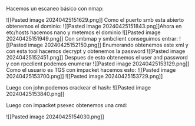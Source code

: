 Hacemos un escaneo básico con nmap:

![[Pasted image 20240425151629.png]]
Como el puerto smb esta abierto obtenemos el dominio:
![[Pasted image 20240425151843.png]]Ahora en etc/hosts hacemos nano y metemos el dominio
![[Pasted image 20240425151949.png]]
Con smbmap y smbclient conseguimos entrar:
![[Pasted image 20240425152150.png]]
Enumerando obtenemos este xml y con esta tool hacemos decrypt y obtenemos la password
![[Pasted image 20240425152451.png]]
Despues de esto obtenemos el user and password y con rpcclient podemos enumerar
![[Pasted image 20240425153129.png]]
Como el usuario es TGS con impacket hacemos esto:
![[Pasted image 20240425153700.png]]
![[Pasted image 20240425153729.png]]

Luego con john podemos crackear el hash:
![[Pasted image 20240425153840.png]]

Luego con impacket psexec obtenemos una cmd:

![[Pasted image 20240425154030.png]]

  